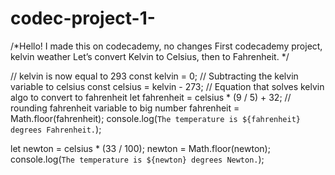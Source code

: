 # codec-project-1-
/*Hello! I made this on codecademy, no changes
First codecademy project, kelvin weather
Let’s convert Kelvin to Celsius, then to Fahrenheit. */

// kelvin is now equal to 293 
const kelvin = 0;
// Subtracting the kelvin variable to celsius 
const celsius = kelvin - 273; 
// Equation that solves kelvin algo to convert to fahrenheit
let fahrenheit = celsius * (9 / 5) + 32;
// rounding fahrenheit variable to big number
fahrenheit = Math.floor(fahrenheit);
console.log(`The temperature is ${fahrenheit} degrees Fahrenheit.`);

let newton = celsius * (33 / 100);
newton = Math.floor(newton);
console.log(`The temperature is ${newton} degrees Newton.`);











